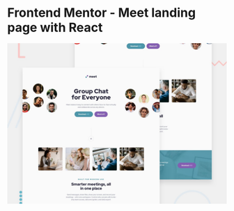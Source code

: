 # Frontend Mentor - Meet landing page with React

![Design preview for the Meet landing page coding challenge](./preview.jpg)
